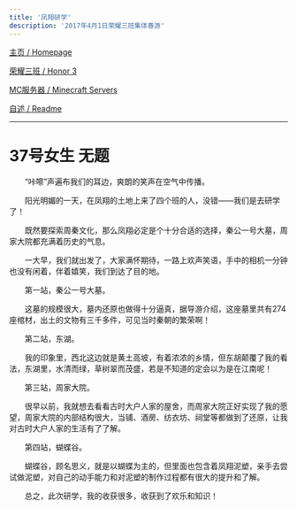 ```yaml
---
title: '凤翔研学'
description: '2017年4月1日荣耀三班集体春游'
---
```


[主页 / Homepage](http://zhilu.fun)

[荣耀三班 / Honor 3](http://zhilu.fun/honor3)

[MC服务器 / Minecraft Servers](http://zhilu.fun/mc)

[自述 / Readme](http://zhilu.fun/README)

------

# 37号女生 无题

　　“咔嚓”声遍布我们的耳边，爽朗的笑声在空气中传播。

　　阳光明媚的一天，在凤翔的土地上来了四个班的人，没错——我们是去研学了！

　　既然要探索周秦文化，那么凤翔必定是个十分合适的选择，秦公一号大墓，周家大院都充满着历史的气息。

　　一大早，我们就出发了，大家满怀期待，一路上欢声笑语，手中的相机一分钟也没有闲着，伴着嬉笑，我们到达了目的地。

　　第一站，秦公一号大墓。

　　这墓的规模很大，墓内还原也做得十分逼真，据导游介绍，这座墓里共有274座棺材，出土的文物有三千多件，可见当时秦朝的繁荣啊！

　　第二站，东湖。

　　我的印象里，西北这边就是黄土高坡，有着浓浓的乡情，但东胡颠覆了我的看法，东湖里，水清而绿，草树翠而茂盛，若是不知道的定会以为是在江南呢！

　　第三站，周家大院。

　　很早以前，我就想去看看古时大户人家的屋舍，而周家大院正好实现了我的愿望，周家大院的内部结构很大，当铺、酒房、纺衣坊、祠堂等都做到了还原，让我对古时大户人家的生活有了了解。

　　第四站，蝴蝶谷。

　　蝴蝶谷，顾名思义，就是以蝴蝶为主的，但里面也包含着凤翔泥塑，亲手去尝试做泥塑，对自己的动手能力和对泥塑的制作过程都有很大的提升和了解。

　　总之，此次研学，我的收获很多，收获到了欢乐和知识！